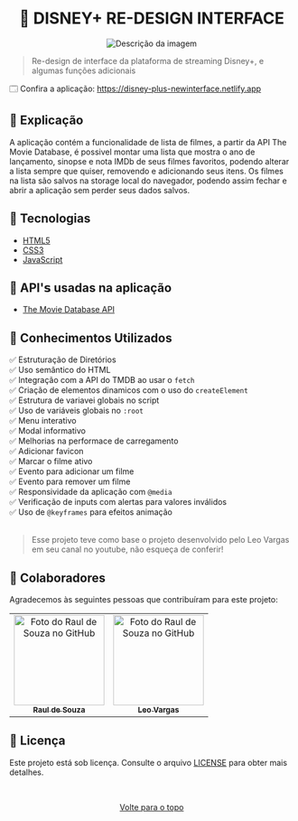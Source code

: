 <h1 align="center">🎥 DISNEY+ RE-DESIGN INTERFACE</h1>

<div align="center">
<img src="https://user-images.githubusercontent.com/97764322/179385119-0e60234b-6635-4510-bc24-22c1a244913d.gif" alt="Descrição da imagem">
</div>

> Re-design de interface da plataforma de streaming Disney+, e algumas funções adicionais

🗔 Confira a aplicação: https://disney-plus-newinterface.netlify.app <br>

## 📄 Explicação

A aplicação contém a funcionalidade de lista de filmes, a partir da API The Movie Database, é possivel montar uma lista que mostra o ano de lançamento, sinopse e nota IMDb de seus filmes favoritos, podendo alterar a lista sempre que quiser, removendo e adicionando seus itens. Os filmes na lista são salvos na storage local do navegador, podendo assim fechar e abrir a aplicação sem perder seus dados salvos.

## 🚀 Tecnologias

- [HTML5](https://pt.wikipedia.org/wiki/HTML5)
- [CSS3](https://developer.mozilla.org/pt-BR/docs/Web/CSS)
- [JavaScript](https://developer.mozilla.org/pt-BR/docs/Web/JavaScript)

## 📡 API'𝘀 usadas na aplicação

- [The Movie Database API](https://developers.themoviedb.org/3/getting-started/introduction)

## 📔 Conhecimentos Utilizados

✅ Estruturação de Diretórios \
✅ Uso semântico do HTML \
✅ Integração com a API do TMDB ao usar o `fetch` \
✅ Criação de elementos dinamicos com o uso do `createElement`\
✅ Estrutura de variavei globais no script \
✅ Uso de variáveis globais no `:root` \
✅ Menu interativo \
✅ Modal informativo \
✅ Melhorias na performace de carregamento \
✅ Adicionar favicon \
✅ Marcar o filme ativo \
✅ Evento para adicionar um filme \
✅ Evento para remover um filme \
✅ Responsividade da aplicação com `@media` \
✅ Verificação de inputs com alertas para valores inválidos \
✅ Uso de `@keyframes` para efeitos animação <br><br>

> Esse projeto teve como base o projeto desenvolvido pelo Leo Vargas em seu canal no youtube, não esqueça de conferir!

## 🤝 Colaboradores

Agradecemos às seguintes pessoas que contribuíram para este projeto:

<table>
  <tr>
    <td align="center">
      <a href="#">
        <img src="https://github.com/r4ulzito.png" width="160px;" alt="Foto do Raul de Souza no GitHub"/><br>
        <sub>
          <b>Raul de Souza</b>
        </sub>
      </a>
    </td>    <td align="center">
      <a href="#">
        <img src="https://github.com/leovargasdev.png" width="160px;" alt="Foto do Raul de Souza no GitHub"/><br>
        <sub>
          <b>Leo Vargas</b>
        </sub>
      </a>
    </td>
  </tr>
  
</table>

## 📝 Licença

Este projeto está sob licença. Consulte o arquivo [LICENSE](LICENSE.md) para obter mais detalhes.

&#xa0;

<div align="center">
    <a href="#top">Volte para o topo</a>
</div>
